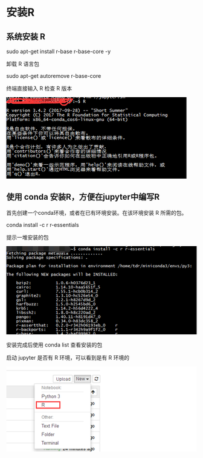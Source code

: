 # 安装R

## 系统安装 R

sudo apt-get install r-base r-base-core -y

卸载 R 语言包

sudo apt-get autoremove r-base-core

终端直接输入 R 检查 R 版本

![](/R/assets/1-1.png)

## 使用 conda 安装R，方便在jupyter中编写R

首先创建一个conda环境，或者在已有环境安装。在该环境安装 R 所需的包。

conda install -c r r-essentials

提示一堆安装的包

![](/R/assets/1-2.png)

安装完成后使用 conda list 查看安装的包

启动 jupyter 是否有 R 环境，可以看到是有 R 环境的

![](/R/assets/1-3.png)

